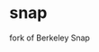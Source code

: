 # snap
fork of Berkeley Snap
		<script type="text/javascript" src="js/morphic.js"></script>
		<script type="text/javascript" src="js/widgets.js"></script>
		<script type="text/javascript" src="js/blocks.js"></script>
		<script type="text/javascript" src="js/threads.js"></script>
		<script type="text/javascript" src="js/objects.js"></script>
		<script type="text/javascript" src="js/gui.js"></script>
		<script type="text/javascript" src="js/paint.js"></script>
		<script type="text/javascript" src="js/lists.js"></script>
		<script type="text/javascript" src="js/byob.js"></script>
		<script type="text/javascript" src="js/xml.js"></script>
		<script type="text/javascript" src="js/store.js"></script>
		<script type="text/javascript" src="js/locale.js"></script>
		<script type="text/javascript" src="js/cloud.js"></script>
		<script type="text/javascript" src="js/sha512.js"></script>
		<script type="text/javascript">
			var world;
			window.onload = function () {
				world = new WorldMorph(document.getElementById('world'));
                world.worldCanvas.focus();
				new IDE_Morph().openIn(world);
				setInterval(loop, 1);
			};
			function loop() {
				world.doOneCycle();
			}
			document.write("<canvas id='world' tabindex='1'  />
");
		</script>
